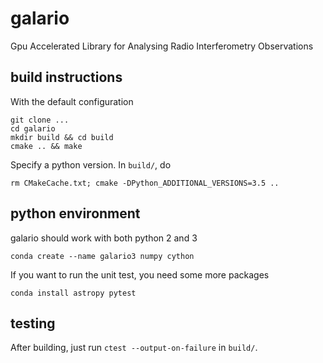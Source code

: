 galario
=======
Gpu Accelerated Library for Analysing Radio Interferometry Observations

build instructions
------------------

With the default configuration

    git clone ...
    cd galario
    mkdir build && cd build
    cmake .. && make

Specify a python version. In `build/`, do

    rm CMakeCache.txt; cmake -DPython_ADDITIONAL_VERSIONS=3.5 ..


python environment
------------------

galario should work with both python 2 and 3

    conda create --name galario3 numpy cython

If you want to run the unit test, you need some more packages

    conda install astropy pytest

testing
-------

After building, just run `ctest --output-on-failure` in `build/`.
